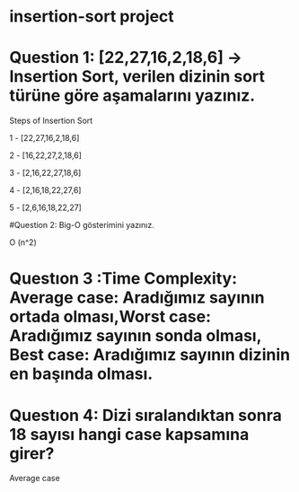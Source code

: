 # insertion-sort project

# Question 1: [22,27,16,2,18,6] -> Insertion Sort,  verilen dizinin sort türüne göre aşamalarını yazınız.


Steps of Insertion Sort                                            
                                                             
1 - [22,27,16,2,18,6]

2 - [16,22,27,2,18,6]

3 - [2,16,22,27,18,6]

4 - [2,16,18,22,27,6]

5 - [2,6,16,18,22,27]

#Question 2: Big-O gösterimini yazınız.

  O (n^2)

# Questıon 3 :Time Complexity: Average case: Aradığımız sayının ortada olması,Worst case: Aradığımız sayının sonda olması, Best case: Aradığımız sayının dizinin en başında olması.

# Questıon 4: Dizi sıralandıktan sonra 18 sayısı hangi case kapsamına girer?

Average case 

